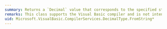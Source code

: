 ```yaml
---
summary: Returns a `Decimal` value that corresponds to the specified string and optional number format information.
remarks: This class supports the Visual Basic compiler and is not intended to be used directly from your code.
uid: Microsoft.VisualBasic.CompilerServices.DecimalType.FromString*
---
```

